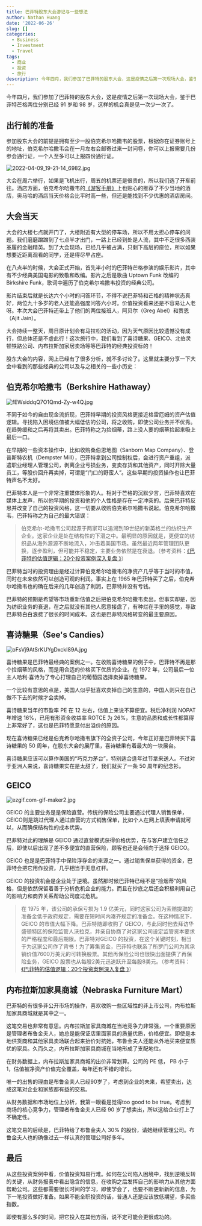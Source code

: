 ```yaml
---
title: 巴菲特股东大会游记与一些想法
author: Nathan Huang
date: '2022-06-26'
slug: []
categories:
  - Business
  - Investment
  - Travel
tags:
  - 商业
  - 投资
  - 旅行
description: 今年四月，我们参加了巴菲特的股东大会，这是疫情之后第一次现场大会，鉴于巴菲特芒格两位分别已经 91 岁和 98 岁，这样的现场机会真是见一次少一次了。
---
```




今年四月，我们参加了巴菲特的股东大会，这是疫情之后第一次现场大会，鉴于巴菲特芒格两位分别已经 91 岁和 98 岁，这样的机会真是见一次少一次了。

## 出行前的准备

参加股东大会的前提是拥有至少一股伯克希尔哈撒韦的股票，根据你在证券账号上的地址，伯克希尔哈撒韦会在一月左右会邮寄过来一封问卷，你可以上报需要几份参会通行证，一个人至多可以上报四份通行证。

![2022-04-09_19-21-14_6982.jpg](https://dgbp4uvz49ycd.cloudfront.net/2022-04-09_19-21-14_6982.jpg)


大会在周六举行，如果是飞机出行，周五的机票还是很贵的，所以我们选了开车前往。酒店方面，伯克希尔哈撒韦的[《游客手册》](https://www.berkshirehathaway.com/meet01/visguide2022.pdf)上也贴心的推荐了不少当地的酒店，奥马哈的酒店当天价格会比平时高一些，但还是能找到不少优惠的酒店房间。

## 大会当天 

大会的大楼七点就开门了，大楼附近有大型的停车场，所以不用太担心停车的问题。我们磨磨蹭蹭到了七点半才出门，一路上已经到处是人流，其中不乏很多西装革履的金融精英。到了大会现场，已经几乎被占满，只剩下高层的座位，所以如果想要近距离观看的同学，还是得尽早占座。

在八点半的时候，大会正式开始，首先半小时的巴菲特芒格参演的娱乐影片，其中有不少经典美国电影的致敬和改编。影片之后是歌曲 Uptown Funk 改编的 Birkshire Funk，歌词中遍历了伯克希尔哈撒韦投资的经典公司。

影片结束后就是长达六个小时的问答环节，不得不说巴菲特和芒格的精神状态真好，两位九十多岁的老人还能高强度问答六小时。价值投资看来还是不容易让人老呀。本次大会巴菲特还带上了他们的两位接班人，阿贝尔（Greg Abel）和贾恩（Ajit Jain）。

大会持续一整天，周日原计划会有马拉松的活动，因为天气原因比较遗憾没有成行，但总体还是不虚此行！这次旅行中，我们看到了喜诗糖果、GEICO、北伯灵顿铁路公司、内布拉斯加家居卖场等等巴菲特的经典投资标的！

股东大会的内容，网上已经有了很多分析，就不多讨论了。这里就主要分享一下大会中看到的那些经典的公司以及与之相关的一些小历史：

## 伯克希尔哈撒韦（Berkshire Hathaway）

![fEWsiddqQ7O1Qmd-Zy-w4Q.jpg](https://dgbp4uvz49ycd.cloudfront.net/fEWsiddqQ7O1Qmd-Zy-w4Q.jpg)


不同于如今的自由现金流折现，巴菲特早期的投资风格更接近格雷厄姆的资产估值逻辑。寻找陷入困境估值被大幅低估的公司，将之收购，即使公司业务并不优秀。在趋势缓和之后再将其卖出。巴菲特称之为捡烟蒂，路上没人要的烟蒂捡起来吸上最后一口。

在早期的一些资本操作中，比如收购桑伯恩地图（Sanborn Map Company）、登普斯特农机（Dempster Mill），巴菲特拿到公司控制权后，会进行资产重组，派遣职业经理人管理公司，剥离企业亏损业务，变卖存货和其他资产，同时开除大量员工，等股价回升再卖掉，可谓是“门口的野蛮人”。这些早期的投资操作也让巴菲特声名不太好。

巴菲特本人是一个非常注重媒体形象的人。相对于芒格的沉默少言，巴菲特喜欢在媒体上发声，所以他早期的投资和他的个人性格是存在一定冲突的。后来巴菲特反思并改变了自己的投资风格，这一切要从收购伯克希尔哈撒韦说起。伯克希尔哈撒韦，巴菲特称之为自己的最大错误：

>伯克希尔-哈撒韦公司起源于两家可以追溯到19世纪的新英格兰的纺织生产企业。这家企业是处在结构性的下滑之中。最明显的原因就是，更便宜的纺织品从海外源源不断地流入，冲击着美国市场。虽然最近两年管理团队更换，逐步盈利，但可能并不稳定，主要业务依然是在衰退。（参考资料：[《巴菲特的估值逻辑：20个投资案例深入复盘
》](https://book.douban.com/subject/27171476/)）

巴菲特当时的投资理由是经过计算伯克希尔哈撒韦的净资产几乎等于当时的市值，同时在未来依然可以创造可观的利润。事实上在 1965 年巴菲特买了之后，伯克希尔哈撒韦也的确在后来的几年创造了利润，巴菲特并没有亏钱。

巴菲特的预期是希望等市场重新估值之后把伯克希尔哈撒韦卖出。但事实却是，因为纺织业务的衰退，在之后就没有其他人愿意接盘了，有种烂在手里的感觉，导致巴菲特白白浪费了很长的时间成本。这也是巴菲特风格转变的最主要原因。

## 喜诗糖果（See's Candies）


![oFsVj9AtSrKUYgDxckI89A.jpg](https://dgbp4uvz49ycd.cloudfront.net/oFsVj9AtSrKUYgDxckI89A.jpg)


喜诗糖果是巴菲特最经典的案例之一。在收购喜诗糖果的例子中，巴菲特不再是那个捡烟蒂的风格，而是用合适的价格买下优质的企业。在 1972 年，公司最后一位主人哈利·喜诗为了专心打理自己的葡萄园选择卖掉喜诗糖果。

一个比较有意思的点是，美国人似乎挺喜欢卖掉自己的生意的，中国人则只在自己做不下去的时候才会卖掉。

喜诗糖果当年的市盈率 PE 在 12 左右，估值上来说不算便宜。税后净利润 NOPAT 年增速 16%，已用有形资金收益率 ROTCE 为 26%，生意的品质和成长性都算得上非常好了，这也是巴菲特愿意付出溢价的原因。

现在喜诗糖果已经是伯克希尔哈撒韦旗下的全资子公司，今年正好是巴菲特买下喜诗糖果的 50 周年，在股东大会的展厅里，喜诗糖果有着最大的一块展台。

喜诗糖果应该可以算作美国的“巧克力茅台”，特别适合逢年过节拿来送人。不过对于亚洲人来说，喜诗糖果实在是太甜了，我们就买了一条 50 周年的纪念衫。

## GEICO 

![ezgif.com-gif-maker2.jpg](https://dgbp4uvz49ycd.cloudfront.net/ezgif.com-gif-maker2.jpg)

GEICO 的主要业务是是保险直营。传统的保险公司主要通过代理人销售保单，GEICO则是跳过代理人通过直营的方式销售保单，比如个人在网上填表申请就可以，从而确保结构性的成本优势。

巴菲特对此的理解是 GEICO 通过直营模式获得价格优势，在与客户建立信任之后，即使以后出现了差不多便宜的直营保险，顾客也还是会倾向于选择 GEICO。

GEICO 也是是巴菲特手中保险浮存金的来源之一。通过销售保单获得的资金，巴菲特会把它用作投资，几乎相当于无息杠杆。

GEICO 的投资机会是企业处于逆境。虽然那时候巴菲特已经不是“捡烟蒂”的风格，但是依然保留着善于分析危机企业的能力。而且在抄底之后还会积极利用自己的影响力和商界关系帮助公司度过危机。


>在 1975 年，该公司的承保亏损为 1.9 亿美元，同时这家公司为索赔提取的准备金低于政府规定，需要在短时间内凑齐规定的准备金。在这种情况下，GEICO 的市值大幅下降。巴菲特随即收购了 GEICO，与此同时他去拜访华盛顿特区的保险监管人沃拉克，并亲自协商了对这家公司设定监管资本要求的严格程度和最后期限。巴菲特对GEICO 的投资，在这个关键时刻，相当于为这家公司作了背书！为了筹集资金，巴菲特也联系了所罗门公司为其承销价值7600万美元的可转换股票。其他再保险公司也很快出面提供了再保险业务，GEICO 股票也从每股2美元迅速跃升至每股8美元。（参考资料：[《巴菲特的估值逻辑：20个投资案例深入复盘
》](https://book.douban.com/subject/27171476/)）

 

## 内布拉斯加家具商城（Nebraska Furniture Mart）

巴菲特的有很多非公开市场的操作，喜欢收购一些区域性的非上市公司，内布拉斯加家具商城就是其中之一。

这笔交易也非常有意思。内布拉斯加家具商城在当地竞争力非常强，一个重要原因是管理者布鲁金夫人，她总是能保证店里面家具的质量优质，价格便宜。即使是本地供货商和其他家具卖场联合起来抬价对抗她，布鲁金夫人还能从外地买来便宜质优的家具。久而久之，内布拉斯加家具商城在当地形成了支配地位。

在财务数据上，内布拉斯加家具商城的出价非常划算。公司的 PE 低， PB 小于 1，估值被净资产价值完全覆盖，每年还有不错的增长。

唯一的出售的理由是布鲁金夫人已经90岁了，考虑到企业的未来，希望卖出，达成这笔对企业和家族都有益的交易。

从财务数据和市场地位上分析，我第一眼看是觉得too good to be true。考虑到商场的核心竞争力，管理者布鲁金夫人已经 90 岁了想卖出，所以这给企业打上了不确定性。

这笔交易的后续是，巴菲特给了布鲁金夫人 30% 的股份，请她继续管理公司。布鲁金夫人也的确像过去一样认真的管理公司好多年。

## 最后

从这些投资案例中看，价值投资知易行难。如何在公司陷入困境中，找到逆境反转的关键，从财务报表中看出隐含的信息，在收购之后发挥自己的影响力从其他方面帮助公司。这些都需要很长时间的学习，即使学会了，也要不断更新新的信息，为下一笔投资做好准备。如果不能全职投资的话，普通人还是应该放低期望，多买些指数。

即使有那么多的时间，把它投入在其他方面，说不定可能会更很成功的。

